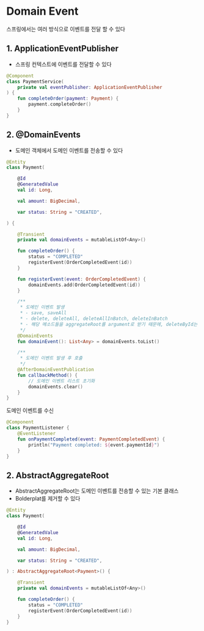 # Domain Event

스프링에서는 여러 방식으로 이벤트를 전달 할 수 있다

## 1. ApplicationEventPublisher

- 스프링 컨텍스트에 이벤트를 전달할 수 있다

    
```kotlin
@Component
class PaymentService(
    private val eventPublisher: ApplicationEventPublisher
) {
    fun completeOrder(payment: Payment) {
        payment.completeOrder()
    }
}
```


## 2. @DomainEvents
- 도메인 객체에서 도메인 이벤트를 전송할 수 있다
```kotlin
@Entity
class Payment(

    @Id
    @GeneratedValue
    val id: Long,

    val amount: BigDecimal,

    var status: String = "CREATED",

) {

    @Transient
    private val domainEvents = mutableListOf<Any>()

    fun completeOrder() {
        status = "COMPLETED"
        registerEvent(OrderCompletedEvent(id))
    }

    fun registerEvent(event: OrderCompletedEvent) {
        domainEvents.add(OrderCompletedEvent(id))
    }

    /**
     * 도메인 이벤트 발생
     * - save, saveAll
     * - delete, deleteAll, deleteAllInBatch, deleteInBatch
     * - 해당 메소드들을 aggregateRoot를 argument로 받기 때문에, deleteById는 포함되지 않는다
     */
    @DomainEvents
    fun domainEvent(): List<Any> = domainEvents.toList()

    /**
     * 도메인 이벤트 발생 후 호출
     */
    @AfterDomainEventPublication
    fun callbackMethod() {
        // 도메인 이벤트 리스트 초기화
        domainEvents.clear()
    }
}
```

도메인 이벤트를 수신
```kotlin
@Component
class PaymentListener {
    @EventListener
    fun onPaymentCompleted(event: PaymentCompletedEvent) {
        println("Payment completed: ${event.paymentId}")
    }
}
```

## 2. AbstractAggregateRoot
- AbstractAggregateRoot는 도메인 이벤트를 전송할 수 있는 기본 클래스
- Bolderplat를 제거할 수 있다
```kotlin
@Entity
class Payment(

    @Id
    @GeneratedValue
    val id: Long,

    val amount: BigDecimal,

    var status: String = "CREATED",

) : AbstractAggregateRoot<Payment>() {

    @Transient
    private val domainEvents = mutableListOf<Any>()

    fun completeOrder() {
        status = "COMPLETED"
        registerEvent(OrderCompletedEvent(id))
    }
}
```